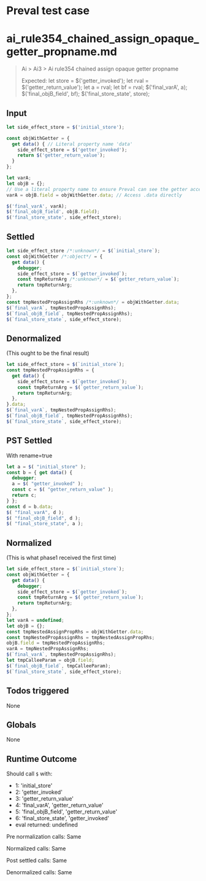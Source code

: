 # Preval test case

# ai_rule354_chained_assign_opaque_getter_propname.md

> Ai > Ai3 > Ai rule354 chained assign opaque getter propname
>
> Expected: let store = $(\'getter_invoked\'); let rval = $(\'getter_return_value\'); let a = rval; let bf = rval; $(\'final_varA\', a); $(\'final_objB_field\', bf); $(\'final_store_state\', store);

## Input

`````js filename=intro
let side_effect_store = $('initial_store');

const objWithGetter = {
  get data() { // Literal property name 'data'
    side_effect_store = $('getter_invoked');
    return $('getter_return_value');
  }
};

let varA;
let objB = {};
// Use a literal property name to ensure Preval can see the getter access
varA = objB.field = objWithGetter.data; // Access .data directly

$('final_varA', varA);
$('final_objB_field', objB.field);
$('final_store_state', side_effect_store);
`````


## Settled


`````js filename=intro
let side_effect_store /*:unknown*/ = $(`initial_store`);
const objWithGetter /*:object*/ = {
  get data() {
    debugger;
    side_effect_store = $(`getter_invoked`);
    const tmpReturnArg /*:unknown*/ = $(`getter_return_value`);
    return tmpReturnArg;
  },
};
const tmpNestedPropAssignRhs /*:unknown*/ = objWithGetter.data;
$(`final_varA`, tmpNestedPropAssignRhs);
$(`final_objB_field`, tmpNestedPropAssignRhs);
$(`final_store_state`, side_effect_store);
`````


## Denormalized
(This ought to be the final result)

`````js filename=intro
let side_effect_store = $(`initial_store`);
const tmpNestedPropAssignRhs = {
  get data() {
    side_effect_store = $(`getter_invoked`);
    const tmpReturnArg = $(`getter_return_value`);
    return tmpReturnArg;
  },
}.data;
$(`final_varA`, tmpNestedPropAssignRhs);
$(`final_objB_field`, tmpNestedPropAssignRhs);
$(`final_store_state`, side_effect_store);
`````


## PST Settled
With rename=true

`````js filename=intro
let a = $( "initial_store" );
const b = { get data() {
  debugger;
  a = $( "getter_invoked" );
  const c = $( "getter_return_value" );
  return c;
} };
const d = b.data;
$( "final_varA", d );
$( "final_objB_field", d );
$( "final_store_state", a );
`````


## Normalized
(This is what phase1 received the first time)

`````js filename=intro
let side_effect_store = $(`initial_store`);
const objWithGetter = {
  get data() {
    debugger;
    side_effect_store = $(`getter_invoked`);
    const tmpReturnArg = $(`getter_return_value`);
    return tmpReturnArg;
  },
};
let varA = undefined;
let objB = {};
const tmpNestedAssignPropRhs = objWithGetter.data;
const tmpNestedPropAssignRhs = tmpNestedAssignPropRhs;
objB.field = tmpNestedPropAssignRhs;
varA = tmpNestedPropAssignRhs;
$(`final_varA`, tmpNestedPropAssignRhs);
let tmpCalleeParam = objB.field;
$(`final_objB_field`, tmpCalleeParam);
$(`final_store_state`, side_effect_store);
`````


## Todos triggered


None


## Globals


None


## Runtime Outcome


Should call `$` with:
 - 1: 'initial_store'
 - 2: 'getter_invoked'
 - 3: 'getter_return_value'
 - 4: 'final_varA', 'getter_return_value'
 - 5: 'final_objB_field', 'getter_return_value'
 - 6: 'final_store_state', 'getter_invoked'
 - eval returned: undefined

Pre normalization calls: Same

Normalized calls: Same

Post settled calls: Same

Denormalized calls: Same

